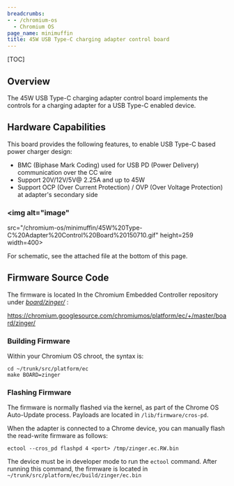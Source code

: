 ```yaml
---
breadcrumbs:
- - /chromium-os
  - Chromium OS
page_name: minimuffin
title: 45W USB Type-C charging adapter control board
---
```


[TOC]

## Overview

The 45W USB Type-C charging adapter control board implements the controls for a
charging adapter for a USB Type-C enabled device.

## Hardware Capabilities

This board provides the following features, to enable USB Type-C based power
charger design:

*   BMC (Biphase Mark Coding) used for USB PD (Power Delivery)
            communication over the CC wire
*   Support 20V/12V/5V@ 2.25A and up to 45W
*   Support OCP (Over Current Protection) / OVP (Over Voltage
            Protection) at adapter's secondary side

### <img alt="image"
src="/chromium-os/minimuffin/45W%20Type-C%20Adapter%20Control%20Board%20150710.gif"
height=259 width=400>

For schematic, see the attached file at the bottom of this page.

## Firmware Source Code

The firmware is located In the Chromium Embedded Controller repository under
*[board/zinger/](https://chromium.googlesource.com/chromiumos/platform/ec/+/master/board/zinger/)*
:

<https://chromium.googlesource.com/chromiumos/platform/ec/+/master/board/zinger/>

### Building Firmware

Within your Chromium OS chroot, the syntax is:

```none
cd ~/trunk/src/platform/ec
make BOARD=zinger
```

### Flashing Firmware

The firmware is normally flashed via the kernel, as part of the Chrome OS
Auto-Update process. Payloads are located in `/lib/firmware/cros-pd`.

When the adapter is connected to a Chrome device, you can manually flash the
read-write firmware as follows:

```none
ectool --cros_pd flashpd 4 <port> /tmp/zinger.ec.RW.bin
```

The device must be in developer mode to run the `ectool` command. After running
this command, the firmware is located in
`~/trunk/src/platform/ec/build/zinger/ec.bin`